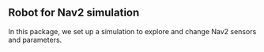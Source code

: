 ## Robot for Nav2 simulation

In this package, we set up a simulation to explore and change Nav2 sensors and parameters.